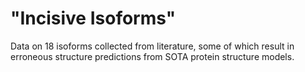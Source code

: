 # "Incisive Isoforms"

Data on 18 isoforms collected from literature, some of which result in erroneous structure predictions from SOTA protein structure models.
